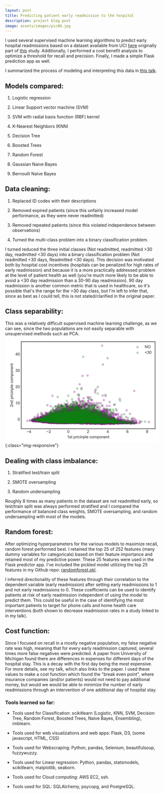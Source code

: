```yaml
---
layout: post
title: Predicting patient early readmission to the hospital
description: project blog post
image: assets/images/pic06.jpg
---
```


I used several supervised machine learning algorithms to predict early hospital readmissions based on a dataset available from UCI [here][UCI] originally part of [this][data-paper] study. Additionally, I performed a cost benefit analysis to optimize a threshold for recall and precision. Finally, I made a simple Flask prediction app as well.

I summarized the process of modeling and interpreting this data in [this talk][talk].

## Models compared:

1. Logistic regression

2. Linear Support vector machine (SVM)

3. SVM with radial basis function (RBF) kernel

4. K-Nearest Neighbors (KNN)

5. Decision Tree

6. Boosted Trees

7. Random Forest

8. Gaussian Naive Bayes

9. Bernoulli Naive Bayes


## Data cleaning:

1. Replaced ID codes with their descriptions

2. Removed expired patients (since this unfairly increased model performance, as they were never readmitted)

3. Removed repeated patients (since this violated independence between observations)

4. Turned the multi-class problem into a binary classification problem.

I turned reduced the three initial classes (Not readmitted, readmitted >30 day, readmitted <30 days) into a binary classification problem (Not readmitted <30 days, Readmitted <30 days). This decision was motivated both by hospital cost incentives (hospitals can be penalized for high rates of early readmission) and because it is a more practically addressed problem at the level of patient health as well (you're much more likely to be able to avoid a <30 day readmission than a 30-90 day readmission). 90 day readmission is another common metric that is used in healthcare, so it's possible that's the range for the >30 day class, but I'm left to infer that, since as best as I could tell, this is not stated/clarified in the original paper.

## Class separability:

This was a relatively difficult supervised machine learning challenge, as we can see, since the two populations are not easily separable with unsupervised methods such as PCA.
![early-readmissions-2D-PCA_picture](/images/early-readmissions-2D-PCA.png){:class="img-responsive"}

## Dealing with class imbalance:

1. Stratified test/train split

2. SMOTE oversampling

3. Random undersampling

Roughly 8 times as many patients in the dataset are not readmitted early, so test/train split was always performed stratified and I compared the performance of balanced class weights, SMOTE oversampling, and random undersampling with most of the models.


## Random forest:

After optimizing hyperparameters for the various models to maximize recall, random forest performed best. I retained the top 25 of 252 features (many dummy variables for categoricals) based on their feature importance and retained most of my predictive power. These 25 features were used in the Flask predictor app. I've included the pickled model utilizing the top 25 features in my Github repo: [randomforest.pkl][pkl].

I inferred directionality of these features through their correlation to the dependent variable (early readmission) after setting early readmissions to 1 and not early readmissions to 0. These coefficients can be used to identify patients at risk of early readmission independent of using the model to predict them. This could be useful in the case of identifying the most important patients to target for phone calls and home health care interventions (both shown to decrease readmission rates in a study linked to in my talk).


## Cost function:

Since I focused on recall in a mostly negative population, my false negative rate was high, meaning that for every early readmission captured, several times more false negatives were predicted. A paper from University of Michigan found there are differences in expenses for different days of the hospital stay. This is a decay with the first day being the most expensive. For more details, see my talk, which also links to the paper. I used these values to make a cost function which found the "break even point", where insurance companies (and/or patients) would not need to pay additional money, but would we would be able to minimize the number of early readmissions through an intervention of one additional day of hospital stay.

### Tools learned so far:

- Tools used for Classification: scikitlearn (Logistic, KNN, SVM, Decision Tree, Random Forest, Boosted Trees, Naive Bayes, Ensembling), imblearn.

- Tools used for web visualizations and web apps: Flask, D3, (some javascript, HTML, CSS)

- Tools used for Webscraping: Python, pandas, Selenium, beautifulsoup, fuzzywuzzy.

- Tools used for Linear regression: Python, pandas, statsmodels, scikitlearn, matplotlib, seaborn.

- Tools used for Cloud computing: AWS EC2, ssh.

- Tools used for SQL: SQLAlchemy, psycopg, and PostgreSQL.

[talk]: https://github.com/Jack-Etheredge/Predicting-early-hospital-readmissions/blob/master/Predicting%20patient%20readmission%20-%20JNE.pdf
[pkl]: https://github.com/Jack-Etheredge/Predicting-early-hospital-readmissions/blob/master/Predictor_site_diabetes_flask/randomforest.pkl
[UCI]: https://archive.ics.uci.edu/ml/datasets/Diabetes+130-US+hospitals+for+years+1999-2008#
[data-paper]: https://www.hindawi.com/journals/bmri/2014/781670/

